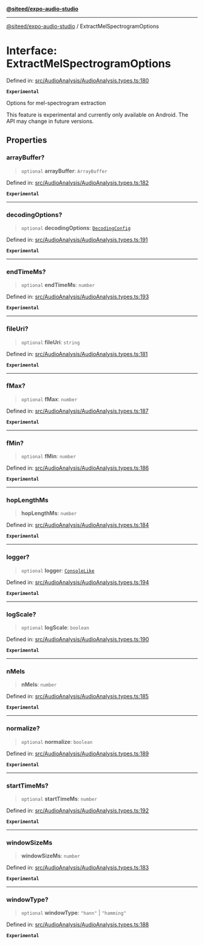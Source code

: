 [**@siteed/expo-audio-studio**](../README.md)

***

[@siteed/expo-audio-studio](../README.md) / ExtractMelSpectrogramOptions

# Interface: ExtractMelSpectrogramOptions

Defined in: [src/AudioAnalysis/AudioAnalysis.types.ts:180](https://github.com/deeeed/expo-audio-stream/blob/bbdd3decaa750fbf29d5ddaf443493cc894c7375/packages/expo-audio-studio/src/AudioAnalysis/AudioAnalysis.types.ts#L180)

**`Experimental`**

Options for mel-spectrogram extraction

 This feature is experimental and currently only available on Android.
The API may change in future versions.

## Properties

### arrayBuffer?

> `optional` **arrayBuffer**: `ArrayBuffer`

Defined in: [src/AudioAnalysis/AudioAnalysis.types.ts:182](https://github.com/deeeed/expo-audio-stream/blob/bbdd3decaa750fbf29d5ddaf443493cc894c7375/packages/expo-audio-studio/src/AudioAnalysis/AudioAnalysis.types.ts#L182)

**`Experimental`**

***

### decodingOptions?

> `optional` **decodingOptions**: [`DecodingConfig`](DecodingConfig.md)

Defined in: [src/AudioAnalysis/AudioAnalysis.types.ts:191](https://github.com/deeeed/expo-audio-stream/blob/bbdd3decaa750fbf29d5ddaf443493cc894c7375/packages/expo-audio-studio/src/AudioAnalysis/AudioAnalysis.types.ts#L191)

**`Experimental`**

***

### endTimeMs?

> `optional` **endTimeMs**: `number`

Defined in: [src/AudioAnalysis/AudioAnalysis.types.ts:193](https://github.com/deeeed/expo-audio-stream/blob/bbdd3decaa750fbf29d5ddaf443493cc894c7375/packages/expo-audio-studio/src/AudioAnalysis/AudioAnalysis.types.ts#L193)

**`Experimental`**

***

### fileUri?

> `optional` **fileUri**: `string`

Defined in: [src/AudioAnalysis/AudioAnalysis.types.ts:181](https://github.com/deeeed/expo-audio-stream/blob/bbdd3decaa750fbf29d5ddaf443493cc894c7375/packages/expo-audio-studio/src/AudioAnalysis/AudioAnalysis.types.ts#L181)

**`Experimental`**

***

### fMax?

> `optional` **fMax**: `number`

Defined in: [src/AudioAnalysis/AudioAnalysis.types.ts:187](https://github.com/deeeed/expo-audio-stream/blob/bbdd3decaa750fbf29d5ddaf443493cc894c7375/packages/expo-audio-studio/src/AudioAnalysis/AudioAnalysis.types.ts#L187)

**`Experimental`**

***

### fMin?

> `optional` **fMin**: `number`

Defined in: [src/AudioAnalysis/AudioAnalysis.types.ts:186](https://github.com/deeeed/expo-audio-stream/blob/bbdd3decaa750fbf29d5ddaf443493cc894c7375/packages/expo-audio-studio/src/AudioAnalysis/AudioAnalysis.types.ts#L186)

**`Experimental`**

***

### hopLengthMs

> **hopLengthMs**: `number`

Defined in: [src/AudioAnalysis/AudioAnalysis.types.ts:184](https://github.com/deeeed/expo-audio-stream/blob/bbdd3decaa750fbf29d5ddaf443493cc894c7375/packages/expo-audio-studio/src/AudioAnalysis/AudioAnalysis.types.ts#L184)

**`Experimental`**

***

### logger?

> `optional` **logger**: [`ConsoleLike`](../type-aliases/ConsoleLike.md)

Defined in: [src/AudioAnalysis/AudioAnalysis.types.ts:194](https://github.com/deeeed/expo-audio-stream/blob/bbdd3decaa750fbf29d5ddaf443493cc894c7375/packages/expo-audio-studio/src/AudioAnalysis/AudioAnalysis.types.ts#L194)

**`Experimental`**

***

### logScale?

> `optional` **logScale**: `boolean`

Defined in: [src/AudioAnalysis/AudioAnalysis.types.ts:190](https://github.com/deeeed/expo-audio-stream/blob/bbdd3decaa750fbf29d5ddaf443493cc894c7375/packages/expo-audio-studio/src/AudioAnalysis/AudioAnalysis.types.ts#L190)

**`Experimental`**

***

### nMels

> **nMels**: `number`

Defined in: [src/AudioAnalysis/AudioAnalysis.types.ts:185](https://github.com/deeeed/expo-audio-stream/blob/bbdd3decaa750fbf29d5ddaf443493cc894c7375/packages/expo-audio-studio/src/AudioAnalysis/AudioAnalysis.types.ts#L185)

**`Experimental`**

***

### normalize?

> `optional` **normalize**: `boolean`

Defined in: [src/AudioAnalysis/AudioAnalysis.types.ts:189](https://github.com/deeeed/expo-audio-stream/blob/bbdd3decaa750fbf29d5ddaf443493cc894c7375/packages/expo-audio-studio/src/AudioAnalysis/AudioAnalysis.types.ts#L189)

**`Experimental`**

***

### startTimeMs?

> `optional` **startTimeMs**: `number`

Defined in: [src/AudioAnalysis/AudioAnalysis.types.ts:192](https://github.com/deeeed/expo-audio-stream/blob/bbdd3decaa750fbf29d5ddaf443493cc894c7375/packages/expo-audio-studio/src/AudioAnalysis/AudioAnalysis.types.ts#L192)

**`Experimental`**

***

### windowSizeMs

> **windowSizeMs**: `number`

Defined in: [src/AudioAnalysis/AudioAnalysis.types.ts:183](https://github.com/deeeed/expo-audio-stream/blob/bbdd3decaa750fbf29d5ddaf443493cc894c7375/packages/expo-audio-studio/src/AudioAnalysis/AudioAnalysis.types.ts#L183)

**`Experimental`**

***

### windowType?

> `optional` **windowType**: `"hann"` \| `"hamming"`

Defined in: [src/AudioAnalysis/AudioAnalysis.types.ts:188](https://github.com/deeeed/expo-audio-stream/blob/bbdd3decaa750fbf29d5ddaf443493cc894c7375/packages/expo-audio-studio/src/AudioAnalysis/AudioAnalysis.types.ts#L188)

**`Experimental`**
